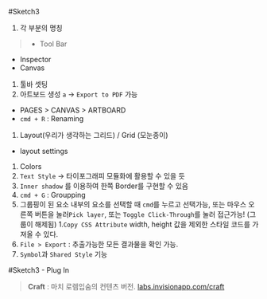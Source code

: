 #Sketch3

1. 각 부분의 명칭 
>- Tool Bar 
- Inspector  
- Canvas
 
1. 툴바 셋팅
1. 아트보드 생성 `a` -> `Export to PDF` 가능
- PAGES > CANVAS > ARTBOARD
- `cmd + R` : Renaming
1. Layout(우리가 생각하는 그리드) / Grid (모눈종이)
- layout settings
1. Colors 
1. `Text Style` -> 타이포그래피 모듈화에 활용할 수 있을 듯
1. `Inner shadow` 를 이용하여 한쪽 Border를 구현할 수 있음
1. `cmd + G` : Groupping
1. 그룹핑이 된 요소 내부의 요소를 선택할 때 `cmd`를 누르고 선택가능, 또는 마우스 오른쪽 버튼을 눌러`Pick layer`, 또는 `Toggle Click-Through`를 눌러 접근가능! (그룹이 해제됨)
1.`Copy CSS Attribute` width, height 값을 제외한 스타일 코드를 가져올 수 있다.
1. `File > Export` : 추출가능한 모든 결과물을 확인 가능.
1. `Symbol`과 `Shared Style` 기능

#Sketch3 - Plug In 
>**Craft** : 마치 로렘입숨의 컨텐츠 버전. 
[labs.invisionapp.com/craft](https://labs.invisionapp.com/craft#library)
